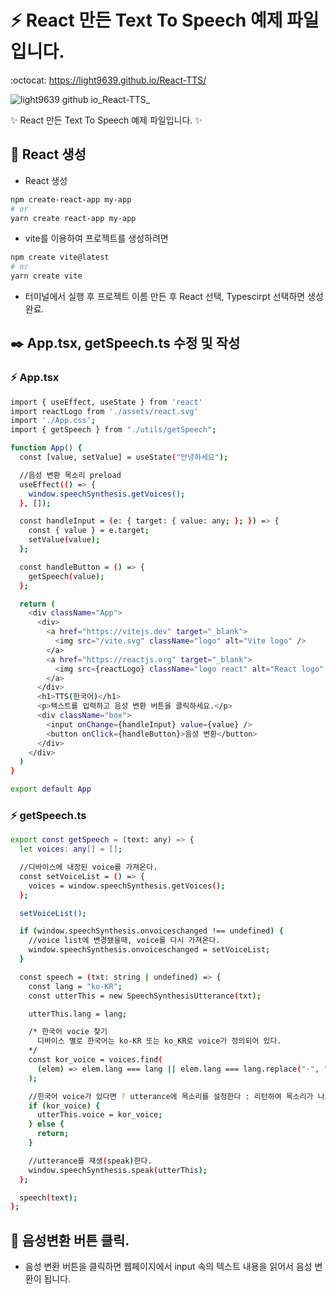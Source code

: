 # :zap: React 만든 Text To Speech 예제 파일입니다.
:octocat: https://light9639.github.io/React-TTS/

![light9639 github io_React-TTS_](https://user-images.githubusercontent.com/95972251/212852447-75ab10d7-7671-415d-8fad-2c04265ebfd5.png)

:sparkles: React 만든 Text To Speech 예제 파일입니다. :sparkles:
## :tada: React 생성
- React 생성
```bash
npm create-react-app my-app
# or
yarn create react-app my-app
```

- vite를 이용하여 프로젝트를 생성하려면
```bash
npm create vite@latest
# or
yarn create vite
```
- 터미널에서 실행 후 프로젝트 이름 만든 후 React 선택, Typescirpt 선택하면 생성 완료.

## ✒️ App.tsx, getSpeech.ts 수정 및 작성
### :zap: App.tsx
```bash
import { useEffect, useState } from 'react'
import reactLogo from './assets/react.svg'
import './App.css';
import { getSpeech } from "./utils/getSpeech";

function App() {
  const [value, setValue] = useState("안녕하세요");

  //음성 변환 목소리 preload
  useEffect(() => {
    window.speechSynthesis.getVoices();
  }, []);

  const handleInput = (e: { target: { value: any; }; }) => {
    const { value } = e.target;
    setValue(value);
  };

  const handleButton = () => {
    getSpeech(value);
  };

  return (
    <div className="App">
      <div>
        <a href="https://vitejs.dev" target="_blank">
          <img src="/vite.svg" className="logo" alt="Vite logo" />
        </a>
        <a href="https://reactjs.org" target="_blank">
          <img src={reactLogo} className="logo react" alt="React logo" />
        </a>
      </div>
      <h1>TTS(한국어)</h1>
      <p>텍스트를 입력하고 음성 변환 버튼을 클릭하세요.</p>
      <div className="box">
        <input onChange={handleInput} value={value} />
        <button onClick={handleButton}>음성 변환</button>
      </div>
    </div>
  )
}

export default App
```

### :zap: getSpeech.ts
```bash
export const getSpeech = (text: any) => {
  let voices: any[] = [];

  //디바이스에 내장된 voice를 가져온다.
  const setVoiceList = () => {
    voices = window.speechSynthesis.getVoices();
  };

  setVoiceList();

  if (window.speechSynthesis.onvoiceschanged !== undefined) {
    //voice list에 변경됐을때, voice를 다시 가져온다.
    window.speechSynthesis.onvoiceschanged = setVoiceList;
  }

  const speech = (txt: string | undefined) => {
    const lang = "ko-KR";
    const utterThis = new SpeechSynthesisUtterance(txt);

    utterThis.lang = lang;

    /* 한국어 vocie 찾기
      디바이스 별로 한국어는 ko-KR 또는 ko_KR로 voice가 정의되어 있다.
    */
    const kor_voice = voices.find(
      (elem) => elem.lang === lang || elem.lang === lang.replace("-", "_")
    );

    //힌국어 voice가 있다면 ? utterance에 목소리를 설정한다 : 리턴하여 목소리가 나오지 않도록 한다.
    if (kor_voice) {
      utterThis.voice = kor_voice;
    } else {
      return;
    }

    //utterance를 재생(speak)한다.
    window.speechSynthesis.speak(utterThis);
  };

  speech(text);
};
```

## :test_tube: 음성변환 버튼 클릭.
- 음성 변환 버튼을 클릭하면 웹페이지에서 input 속의 텍스트 내용을 읽어서 음성 변환이 됩니다.
